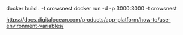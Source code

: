 docker build . -t crowsnest
docker run -d -p 3000:3000 -t crowsnest


https://docs.digitalocean.com/products/app-platform/how-to/use-environment-variables/